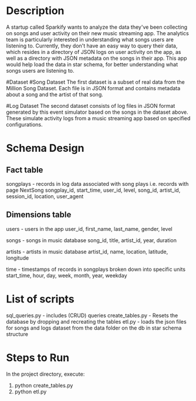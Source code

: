 # Description
A startup called Sparkify wants to analyze the data they've been collecting on songs and user activity on their new music streaming app. The analytics 
team is particularly interested in understanding what songs users are listening to. Currently, they don't have an easy way to query their data, which resides in a directory of JSON logs on user activity on the app, as well as a directory with JSON metadata on the songs in their app.
This app would help load the data in star schema, for better understanding what songs users are listening to.

#Dataset 
#Song Dataset
The first dataset is a subset of real data from the Million Song Dataset. Each file is in JSON format and contains metadata about a song and the artist of that song. 

#Log Dataset
The second dataset consists of log files in JSON format generated by this event simulator based on the songs in the dataset above. These simulate activity logs from a music streaming app based on specified configurations.

# Schema Design

## Fact table
songplays - records in log data associated with song plays i.e. records with page NextSong
songplay_id, start_time, user_id, level, song_id, artist_id, session_id, location, user_agent

## Dimensions table
users - users in the app
user_id, first_name, last_name, gender, level

songs - songs in music database
song_id, title, artist_id, year, duration

artists - artists in music database
artist_id, name, location, latitude, longitude

time - timestamps of records in songplays broken down into specific units
start_time, hour, day, week, month, year, weekday


# List of scripts

sql_queries.py - includes (CRUD) queries
create_tables.py - Resets the database by dropping and recreating the tables
etl.py - loads the json files for songs and logs dataset from the data folder on the db in star schema structure


# Steps to Run

In the project directory, execute:
1. python create_tables.py
2. python etl.py